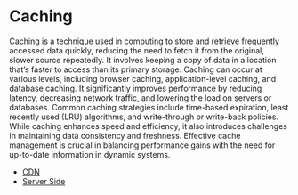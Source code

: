 # Caching 

Caching is a technique used in computing to store and retrieve frequently accessed data quickly, reducing the need to fetch it from the original, slower source repeatedly. It involves keeping a copy of data in a location that’s faster to access than its primary storage. Caching can occur at various levels, including browser caching, application-level caching, and database caching. It significantly improves performance by reducing latency, decreasing network traffic, and lowering the load on servers or databases. Common caching strategies include time-based expiration, least recently used (LRU) algorithms, and write-through or write-back policies. While caching enhances speed and efficiency, it also introduces challenges in maintaining data consistency and freshness. Effective cache management is crucial in balancing performance gains with the need for up-to-date information in dynamic systems.

- [CDN](https://github.com/MarsXan/Nestjs_Personal_Document/blob/main/caching/CDN.md)
- [Server Side](https://github.com/MarsXan/Nestjs_Personal_Document/blob/main/caching/ServerSideCaching.md)
